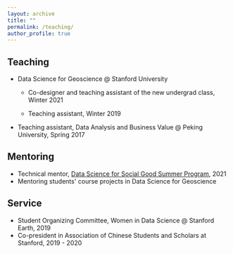 ```yaml
---
layout: archive
title: ""
permalink: /teaching/
author_profile: true
---
```


## Teaching 

- Data Science for Geoscience @ Stanford University

  - Co-designer and teaching assistant of the new undergrad class, Winter 2021   

  - Teaching assistant, Winter 2019   

- Teaching assistant, Data Analysis and Business Value @ Peking University, Spring 2017
	 

## Mentoring 

- Technical mentor, [Data Science for Social Good Summer Program](https://datascience.stanford.edu/programs/data-science-social-good-summer-program), 2021 
- Mentoring students' course projects in Data Science for Geoscience

## Service
- Student Organizing Committee, Women in Data Science @ Stanford Earth, 2019
- Co-president in Association of Chinese Students and Scholars at Stanford, 2019 - 2020